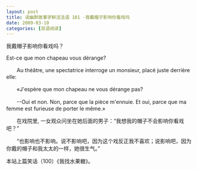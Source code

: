 ```yaml
---
layout: post
title: 读幽默故事学鲜活法语 101 -我戴帽子影响你看戏吗
date: 2009-03-10
categories: [双语阅读]  
---
```


我戴帽子影响你看戏吗？

Est-ce que mon chapeau vous dérange?

　　Au théâtre, une spectatrice interroge un monsieur, placé juste derrière elle:

　　«J'espère que mon chapeau ne vous dérange pas?

　　--Oui et non. Non, parce que la pièce m'ennuie. Et oui, parce que ma femme est furieuse de porter le même.»



　　在戏院里, 一女观众问坐在她后面的男子：“我想我的帽子不会影响你看戏吧？”

　　“也影响也不影响。说不影响吧，因为这个戏反正我不喜欢；说影响吧，因为你戴的帽子和我太太的一样，她很生气。”



本站上篇笑话（100）《我找水果糖》。
